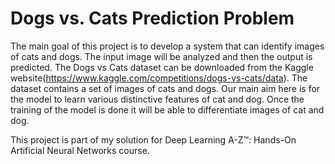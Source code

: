 # Dogs vs. Cats Prediction Problem

The main goal of this project is to develop a system that can identify images of cats and dogs. The input image will be analyzed and then the output is predicted. The Dogs vs Cats dataset can be downloaded from the Kaggle website(https://www.kaggle.com/competitions/dogs-vs-cats/data). The dataset contains a set of images of cats and dogs. Our main aim here is for the model to learn various distinctive features of cat and dog. Once the training of the model is done it will be able to differentiate images of cat and dog.

This project is part of my solution for Deep Learning A-Z™: Hands-On Artificial Neural Networks course.
